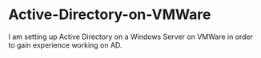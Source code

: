 # Active-Directory-on-VMWare
I am setting up Active Directory on a Windows Server on VMWare in order to gain experience working on AD.
